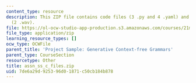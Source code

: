 ```yaml
---
content_type: resource
description: This ZIP file contains code files (3 .py and 4 .yaml) and audio samples
  (2 .wav).
file: https://ol-ocw-studio-app-production.s3.amazonaws.com/courses/21m-380-music-and-technology-algorithmic-and-generative-music-spring-2010/7de6a29d925396d01871c50cb184b878_assn_ss_c_files.zip
file_type: application/zip
learning_resource_types: []
ocw_type: OCWFile
parent_title: 'Project Sample: Generative Context-free Grammars'
parent_type: CourseSection
resourcetype: Other
title: assn_ss_c_files.zip
uid: 7de6a29d-9253-96d0-1871-c50cb184b878
---
```

